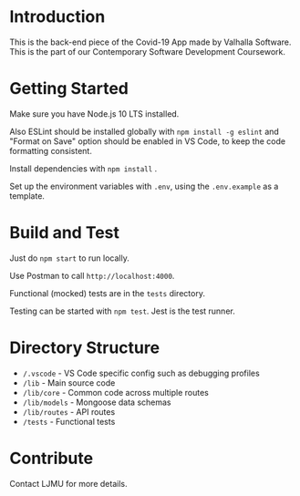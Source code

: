 # Introduction 
This is the back-end piece of the Covid-19 App made by Valhalla Software. This is the part of our Contemporary Software Development Coursework.

# Getting Started
Make sure you have Node.js 10 LTS installed.

Also ESLint should be installed globally with `npm install -g eslint` and "Format on Save" option should be enabled in VS Code, to keep the code formatting consistent.

Install dependencies with `npm install` .

Set up the environment variables with `.env`, using the `.env.example` as a template.

# Build and Test
Just do `npm start` to run locally.  

Use Postman to call `http://localhost:4000`.

Functional (mocked) tests are in the `tests` directory.

Testing can be started with `npm test`.  Jest is the test runner.

# Directory Structure

* `/.vscode` - VS Code specific config such as debugging profiles
* `/lib` - Main source code
* `/lib/core` - Common code across multiple routes
* `/lib/models` - Mongoose data schemas
* `/lib/routes` - API routes
* `/tests` - Functional tests

# Contribute
Contact LJMU for more details.